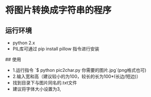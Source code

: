 # 将图片转换成字符串的程序
## 运行环境
<ul>
    <li>python 2.x
    <li>PIL库可通过  pip install pillow  指令进行安装
</ul>
## 使用
<ul>
    <li>1.运行指令 `$ python pic2char.py 你需要的图片.jpg`(png格式也可)
    <li>2.输入宽和高（建议较小的为100，较长的长为100*(长边/短边)）
    <li>找到目录下与图片同名的.txt文件
    <li>建议将字体大小设置为3,
